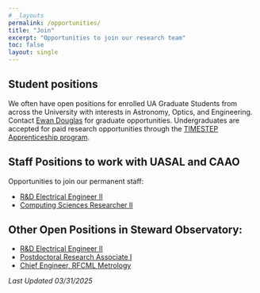 ```yaml
---
# _layouts
permalink: /opportunities/
title: "Join"
excerpt: "Opportunities to join our research team"
toc: false
layout: single
---
```



## Student positions

We often have open positions for enrolled UA Graduate Students from across the University with interests in Astronomy, Optics, and Engineering. Contact [Ewan Douglas](https://www.as.arizona.edu/people/faculty/ewan-douglas) for graduate opportunities.
Undergraduates are accepted for paid research opportunities through the [TIMESTEP Apprenticeship program](https://lavinia.as.arizona.edu/~timestep/timestep-apprenticeship.html).

## Staff Positions to work with UASAL and CAAO
Opportunities to join our permanent staff:
- [R&D Electrical Engineer II](https://arizona.csod.com/ux/ats/careersite/4/home/requisition/20615?c=arizona)
- [Computing Sciences Researcher II](https://arizona.csod.com/ux/ats/careersite/4/home/requisition/21883?c=arizona)


## Other Open Positions in Steward Observatory:
- [R&D Electrical Engineer II](https://arizona.csod.com/ux/ats/careersite/4/home/requisition/20615?c=arizona)
- [Postdoctoral Research Associate I](https://arizona.csod.com/ux/ats/careersite/4/home/requisition/21910?c=arizona)
- [Chief Engineer, RFCML Metrology](https://arizona.csod.com/ux/ats/careersite/4/requisition/21476/application?c=arizona&jobboardid=0#1)

_Last Updated 03/31/2025_

